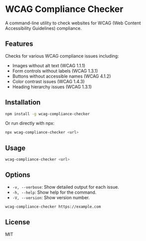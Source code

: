 # WCAG Compliance Checker

A command-line utility to check websites for WCAG (Web Content Accessibility Guidelines) compliance.

## Features

Checks for various WCAG compliance issues including:

- Images without alt text (WCAG 1.1.1)
- Form controls without labels (WCAG 1.3.1)
- Buttons without accessible names (WCAG 4.1.2)
- Color contrast issues (WCAG 1.4.3)
- Heading hierarchy issues (WCAG 1.3.1)

## Installation

```bash
npm install -g wcag-compliance-checker
```

Or run directly with npx:

```bash
npx wcag-compliance-checker <url>
```

## Usage

```bash
wcag-compliance-checker <url>
```

## Options

- `-v, --verbose`: Show detailed output for each issue.
- `-h, --help`: Show help for the command.
- `-V, --version`: Show version number.

```bash
wcag-compliance-checker https://example.com
```

## License

MIT
